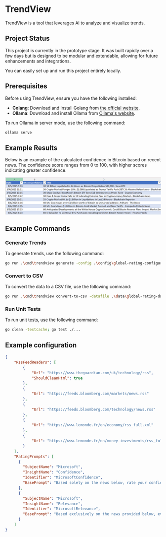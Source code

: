 # TrendView

TrendView is a tool that leverages AI to analyze and visualize trends.

## Project Status

This project is currently in the prototype stage. It was built rapidly over a few days but is designed to be modular and extendable, allowing for future enhancements and integrations.

You can easily set up and run this project entirely locally.

## Prerequisites

Before using TrendView, ensure you have the following installed:

- **Golang**: Download and install Golang from [the official website](https://golang.org/dl/).
- **Ollama**: Download and install Ollama from [Ollama's website](https://ollama.com/).

To run Ollama in server mode, use the following command:

```sh
ollama serve
```

## Example Results

Below is an example of the calculated confidence in Bitcoin based on recent news. The confidence score ranges from 0 to 100, with higher scores indicating greater confidence.

![Example Result](images/example_result_1.png)

## Example Commands

### Generate Trends

To generate trends, use the following command:

```sh
go run .\cmd\trendview generate -config .\config\global-rating-configuration.json -datafile .\data\global-rating-data.json -loop
```

### Convert to CSV

To convert the data to a CSV file, use the following command:

```sh
go run .\cmd\trendview convert-to-csv -datafile .\data\global-rating-data.json > .\data\global-rating-data.csv
```

### Run Unit Tests

To run unit tests, use the following command:

```sh
go clean -testcache; go test ./...
```

## Example configuration
```json
{
    "RssFeedReaders": [
        {
            "Url": "https://www.theguardian.com/uk/technology/rss",
            "ShouldCleanHtml": true
        },
        {
            "Url": "https://feeds.bloomberg.com/markets/news.rss"
        },
        {
            "Url": "https://feeds.bloomberg.com/technology/news.rss"
        },
        {
            "Url": "https://www.lemonde.fr/en/economy/rss_full.xml"
        },
        {
            "Url": "https://www.lemonde.fr/en/money-investments/rss_full.xml"
        }
    ],
    "RatingPrompts": [
      {
        "SubjectName": "Microsoft",
        "InsightName": "Confidence",
        "Identifier": "MicrosoftConfidence",
        "BasePrompt": "Based solely on the news below, rate your confidence in investing in Microsoft stocks from 0 (no confidence, unwise) to 50 (neutral) to 100 (very confident, good opportunity), considering market trends, regulations, or economic factors. News: "
      },
      {
        "SubjectName": "Microsoft",
        "InsightName": "Relevance",
        "Identifier": "MicrosoftRelevance",
        "BasePrompt": "Based exclusively on the news provided below, evaluate the potential connection to Microsoft's stock price. Assign a rating on a scale from 0 to 100, where:  - 0 = completely unrelated - 50 = somewhat related - 100 = very much related If there is any uncertainty or insufficient information to determine relevance, default to a rating of 0. News: "
      }
    ]
}
```
